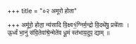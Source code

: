 +++
title = "०२ अमूरो होता"

+++
अमू॑रो॒ होता॒ न्य॑सादि वि॒क्ष्व१॒॑ग्निर्म॒न्द्रो वि॒दथे॑षु॒ प्रचे॑ताः ।  
ऊ॒र्ध्वं भा॒नुं स॑वि॒तेवा॑श्रे॒न्मेते॑व धू॒मं स्त॑भाय॒दुप॒ द्याम् ॥